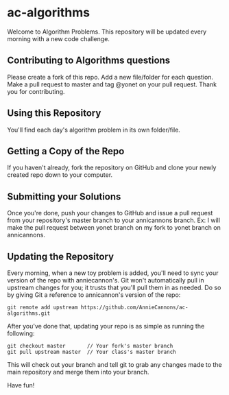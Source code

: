 # ac-algorithms

Welcome to Algorithm Problems. This repository will be updated every morning with a new
code challenge.

Contributing to Algorithms questions
------------------------------------

Please create a fork of this repo. Add a new file/folder for each question. Make a pull request to master and tag @yonet on your pull request. Thank you for contributing. 

Using this Repository
---------------------
You'll find each day's algorithm problem in its own folder/file.

Getting a Copy of the Repo
--------------------------
If you haven't already, fork the repository on GitHub and clone your newly created
repo down to your computer. 

Submitting your Solutions
-------------------------
Once you're done, push your changes to GitHub and issue a pull request from your
repository's master branch to your annicannons branch. Ex: I will make the pull request between yonet branch on my fork to yonet branch on annicannons. 

Updating the Repository
-----------------------
Every morning, when a new toy problem is added, you'll need to sync your version of
the repo with anniecannon's. Git won't automatically pull in upstream changes for
you; it trusts that you'll pull them in as needed. Do so by giving Git a reference
to annicannon's version of the repo:

    git remote add upstream https://github.com/AnnieCannons/ac-algorithms.git

After you've done that, updating your repo is as simple as running the following:

    git checkout master       // Your fork's master branch
    git pull upstream master  // Your class's master branch

This will check out your branch and tell git to grab any changes made to the main
repository and merge them into your branch.

Have fun!
